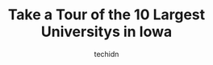 ---
layout: ampstory
image: https://i0.wp.com/paketmu.com/wp-content/uploads/2023/06/university-of-northern-iowa-0-in-iowa-1686370028.jpeg?resize=640,853
author: techidn
featured: false
description: Explore the diverse University scene in Iowa, home to an incredible selection of 10 establishments catering to every taste. Whether youre in search of iconic favorites or undiscovered treas
title: Take a Tour of the 10 Largest Universitys in Iowa
cover:
   title: Take a Tour of the 10 Largest Universitys in Iowa
   subtitle: RICKPATE
   background: https://paketmu.com/wp-content/uploads/2023/06/university-of-northern-iowa-0-in-iowa-1686370028.jpeg

pages: 
 - layout: thirds
   top: <h1>#1 Iowa State University</h1>
   bottom: "<p>Every fall, I am reminded as to why Iowa State University is ranked as one of the most beautiful campus in the country.  All the fall foliage makes me want to keep snappi</p>"
   background: https://paketmu.com/wp-content/uploads/2023/06/university-of-northern-iowa-1-in-iowa-1686370029.jpeg
   backgroundblur: true
 - layout: thirds
   top: <h1>#2 The University of Iowa</h1>
   bottom: "<p>Its an excellent University and Hospital collaboration for clinical research.</p>"
   background: https://paketmu.com/wp-content/uploads/2023/06/university-of-northern-iowa-2-in-iowa-1686370030.jpeg
   cta:
      link: https://paketmu.com/take-a-tour-of-the-10-largest-universitys-in-iowa/
      text: Take a Tour of the 10 Largest Universitys in Iowa
 - layout: thirds
   top: <h1>#3 University of Northern Iowa</h1>
   bottom: "<p>An university where I noticed that the staffs are committed , professional and focused on their job. One should be lucky enough to study here. A peaceful ambient and grea</p>"
   background: https://paketmu.com/wp-content/uploads/2023/06/university-of-northern-iowa-3-in-iowa-1686370031.jpeg
   cta:
      link: https://paketmu.com/take-a-tour-of-the-10-largest-universitys-in-iowa/
      text: Take a Tour of the 10 Largest Universitys in Iowa
 - layout: thirds
   top: <h1>#4 St. Ambrose University</h1>
   bottom: "<p>518 W Locust St, Davenport, IA 52803, United States</p>"
   background: https://images.unsplash.com/photo-1527066579998-dbbae57f45ce?ixlib=rb-4.0.3&ixid=MnwxMjA3fDB8MHxwaG90by1wYWdlfHx8fGVufDB8fHx8&auto=format&fit=crop&w=640&h=853&q=80
   cta:
      link: https://paketmu.com/take-a-tour-of-the-10-largest-universitys-in-iowa/
      text: Take a Tour of the 10 Largest Universitys in Iowa
 - layout: thirds
   top: <h1>#5 Maharishi International University</h1>
   bottom: "<p>1000 N 4th St, Fairfield, IA 52557, United States</p>"
   background: https://images.unsplash.com/photo-1564951434112-64d74cc2a2d7?ixlib=rb-4.0.3&ixid=MnwxMjA3fDB8MHxwaG90by1wYWdlfHx8fGVufDB8fHx8&auto=format&fit=crop&w=640&h=853&q=80
   cta:
      link: https://paketmu.com/take-a-tour-of-the-10-largest-universitys-in-iowa/
      text: Take a Tour of the 10 Largest Universitys in Iowa
 - layout: thirds
   top: <h1>#6 Drake University</h1>
   bottom: "<p>2507 University Ave, Des Moines, IA 50311, United States</p>"
   background: https://images.unsplash.com/photo-1595364397663-fca4f075d796?ixlib=rb-4.0.3&ixid=MnwxMjA3fDB8MHxwaG90by1wYWdlfHx8fGVufDB8fHx8&auto=format&fit=crop&w=640&h=853&q=80
   cta:
      link: https://paketmu.com/take-a-tour-of-the-10-largest-universitys-in-iowa/
      text: Take a Tour of the 10 Largest Universitys in Iowa
 - layout: thirds
   top: <h1>#7 University of Northern Iowa</h1>
   bottom: "<p>205 Commons, Cedar Falls, IA 50614, United States</p>"
   background: https://images.unsplash.com/photo-1489694553447-4c9339da310d?ixlib=rb-4.0.3&ixid=MnwxMjA3fDB8MHxwaG90by1wYWdlfHx8fGVufDB8fHx8&auto=format&fit=crop&w=640&h=853&q=80
   cta:
      link: https://paketmu.com/take-a-tour-of-the-10-largest-universitys-in-iowa/
      text: Take a Tour of the 10 Largest Universitys in Iowa
 - layout: thirds
   middle: Continue reading...
   background: https://images.unsplash.com/photo-1527067829737-402993088e6b?ixlib=rb-4.0.3&ixid=MnwxMjA3fDB8MHxwaG90by1wYWdlfHx8fGVufDB8fHx8&auto=format&fit=crop&w=640&h=853&q=80
   cta:
      link: https://paketmu.com/take-a-tour-of-the-10-largest-universitys-in-iowa/
      text: Take a Tour of the 10 Largest Universitys in Iowa
      
---